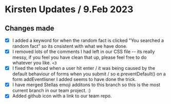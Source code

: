 # Kirsten Updates / 9.Feb 2023

## Changes made

- [x] I added a keyword for when the random fact is clicked "You searched a
      random fact" so its cnsistent with what we have done.
- [x] I removed lots of the comments I had left in our CSS file -- its really
      messy, if you feel you have clean that up, please feel free to do whatever
      you like. `<3`
- [x] I fixed the reload when a user hit enter / it was being caused by the
      default behaviour of forms when you submit / so e.preventDefault() on a
      form addEventlisner I added seems to have done the trick.
- [x] I have merged Stellas emoji additons to this branch so this is the most
      current branch in our team project. :)
- [x] Added github icon with a link to our team repo.
